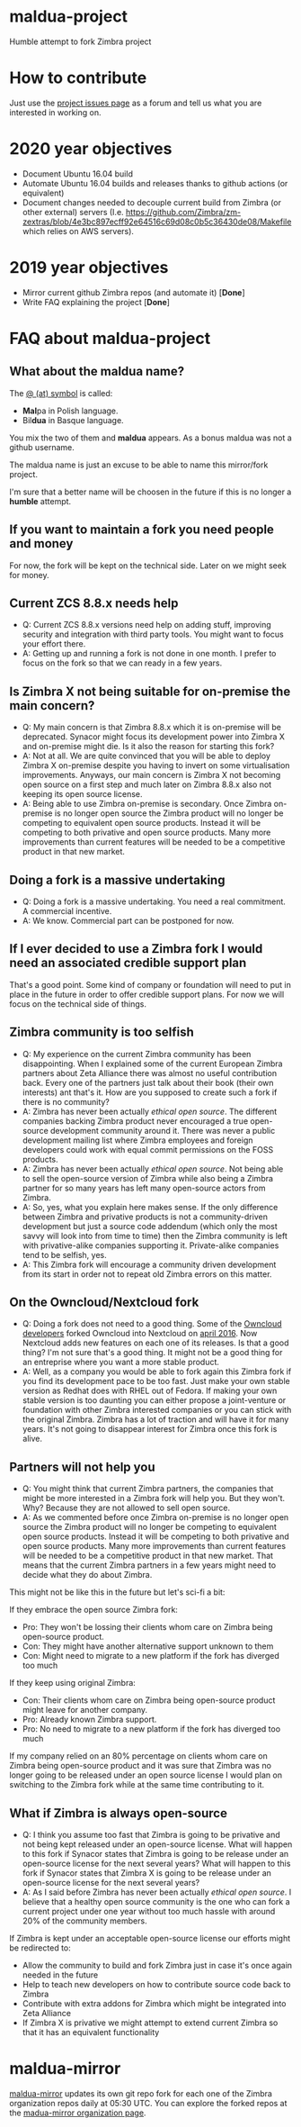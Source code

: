 # maldua-project
Humble attempt to fork Zimbra project

# How to contribute

Just use the [project issues page](https://github.com/maldua/maldua-project/issues) as a forum and tell us what you are interested in working on.

# 2020 year objectives
 * Document Ubuntu 16.04 build
 * Automate Ubuntu 16.04 builds and releases thanks to github actions (or equivalent)
 * Document changes needed to decouple current build from Zimbra (or other external) servers (I.e. https://github.com/Zimbra/zm-zextras/blob/4e3bc897ecff92e64516c69d08c0b5c36430de08/Makefile which relies on AWS servers).

# 2019 year objectives
 * Mirror current github Zimbra repos (and automate it) [**Done**]
 * Write FAQ explaining the project [**Done**]

# FAQ about maldua-project
## What about the maldua name?
The [@ (at) symbol](https://en.wikipedia.org/wiki/At_sign) is called:
 - **Mal**pa in Polish language.
 - Bil**dua** in Basque language.
 
 You mix the two of them and **maldua** appears.
 As a bonus maldua was not a github username.
 
 The maldua name is just an excuse to be able to name this mirror/fork project.
 
 I'm sure that a better name will be choosen in the future if this is no longer a **humble** attempt.
## If you want to maintain a fork you need people and money
 For now, the fork will be kept on the technical side. Later on we might seek for money.
## Current ZCS 8.8.x needs help
 - Q: Current ZCS 8.8.x versions need help on adding stuff, improving security and integration with third party tools. You might want to focus your effort there.
 - A: Getting up and running a fork is not done in one month. I prefer to focus on the fork so that we can ready in a few years.
## Is Zimbra X not being suitable for on-premise the main concern?
  - Q: My main concern is that Zimbra 8.8.x which it is on-premise will be deprecated. Synacor might focus its development power into Zimbra X and on-premise might die. Is it also the reason for starting this fork?
  - A: Not at all. We are quite convinced that you will be able to deploy Zimbra X on-premise despite you having to invert on some virtualisation improvements. Anyways, our main concern is Zimbra X not becoming open source on a first step and much later on Zimbra 8.8.x also not keeping its open source license.
  - A: Being able to use Zimbra on-premise is secondary. Once Zimbra on-premise is no longer open source the Zimbra product will no longer be competing to equivalent open source products. Instead it will be competing to both privative and open source products. Many more improvements than current features will be needed to be a competitive product in that new market.
## Doing a fork is a massive undertaking
 - Q: Doing a fork is a massive undertaking. You need a real commitment. A commercial incentive.
 - A: We know. Commercial part can be postponed for now.
## If I ever decided to use a Zimbra fork I would need an associated credible support plan
That's a good point. Some kind of company or foundation will need to put in place in the future in order to offer credible support plans. For now we will focus on the technical side of things.
## Zimbra community is too selfish
 - Q: My experience on the current Zimbra community has been disappointing. When I explained some of the current European Zimbra partners about Zeta Alliance there was almost no useful contribution back. Every one of the partners just talk about their book (their own interests) ant that's it. How are you supposed to create such a fork if there is no community?
 - A: Zimbra has never been actually *ethical open source*. The different companies backing Zimbra product never encouraged a true open-source development community around it. There was never a public development mailing list where Zimbra employees and foreign developers could work with equal commit permissions on the FOSS products.
 - A: Zimbra has never been actually *ethical open source*. Not being able to sell the open-source version of Zimbra while also being a Zimbra partner for so many years has left many open-source actors from Zimbra.
 - A: So, yes, what you explain here makes sense. If the only difference between Zimbra and privative products is not a community-driven development but just a source code addendum (which only the most savvy will look into from time to time) then the Zimbra community is left with privative-alike companies supporting it. Private-alike companies tend to be selfish, yes.
 - A: This Zimbra fork will encourage a community driven development from its start in order not to repeat old Zimbra errors on this matter.
## On the Owncloud/Nextcloud fork
 - Q: Doing a fork does not need to a good thing. Some of the [Owncloud developers](https://karlitschek.de/2016/04/big-changes-i-am-leaving-owncloud-inc-today/) forked Owncloud into Nextcloud on [april 2016](https://civihosting.com/blog/nextcloud-vs-owncloud/). Now Nextcloud adds new features on each one of its releases. Is that a good thing? I'm not sure that's a good thing. It might not be a good thing for an entreprise where you want a more stable product.
 - A: Well, as a company you would be able to fork again this Zimbra fork if you find its development pace to be too fast. Just make your own stable version as Redhat does with RHEL out of Fedora. If making your own stable version is too daunting you can either propose a joint-venture or foundation with other Zimbra interested companies or you can stick with the original Zimbra. Zimbra has a lot of traction and will have it for many years. It's not going to disappear interest for Zimbra once this fork is alive.
## Partners will not help you
 - Q: You might think that current Zimbra partners, the companies that might be more interested in a Zimbra fork will help you. But they won't. Why? Because they are not allowed to sell open source.
 - A: As we commented before once Zimbra on-premise is no longer open source the Zimbra product will no longer be competing to equivalent open source products. Instead it will be competing to both privative and open source products. Many more improvements than current features will be needed to be a competitive product in that new market. That means that the current Zimbra partners in a few years might need to decide what they do about Zimbra.

This might not be like this in the future but let's sci-fi a bit:

If they embrace the open source Zimbra fork:

 - Pro: They won't be lossing their clients whom care on Zimbra being open-source product.
 - Con: They might have another alternative support unknown to them
 - Con: Might need to migrate to a new platform if the fork has diverged too much

If they keep using original Zimbra:

 - Con: Their clients whom care on Zimbra being open-source product might leave for another company.
 - Pro: Already known Zimbra support.
 - Pro: No need to migrate to a new platform if the fork has diverged too much

If my company relied on an 80% percentage on clients whom care on Zimbra being open-source product and it was sure that Zimbra was no longer going to be released under an open source license I would plan on switching to the Zimbra fork while at the same time contributing to it.

## What if Zimbra is always open-source
 - Q: I think you assume too fast that Zimbra is going to be privative and not being kept released under an open-source license. What will happen to this fork if Synacor states that Zimbra is going to be release under an open-source license for the next several years? What will happen to this fork if Synacor states that Zimbra X is going to be release under an open-source license for the next several years?
 - A: As I said before Zimbra has never been actually *ethical open source*. I believe that a healthy open source community is the one who can fork a current project under one year without too much hassle with around 20% of the community members.
 
 If Zimbra is kept under an acceptable open-source license our efforts might be redirected to:
  - Allow the community to build and fork Zimbra just in case it's once again needed in the future
  - Help to teach new developers on how to contribute source code back to Zimbra
  - Contribute with extra addons for Zimbra which might be integrated into Zeta Alliance
  - If Zimbra X is privative we might attempt to extend current Zimbra so that it has an equivalent functionality

# maldua-mirror
[maldua-mirror](https://github.com/maldua-mirror/maldua-mirror) updates its own git repo fork for each one of the Zimbra organization repos daily at 05:30 UTC. You can explore the forked repos at the [madua-mirror organization page](https://github.com/maldua-mirror).
